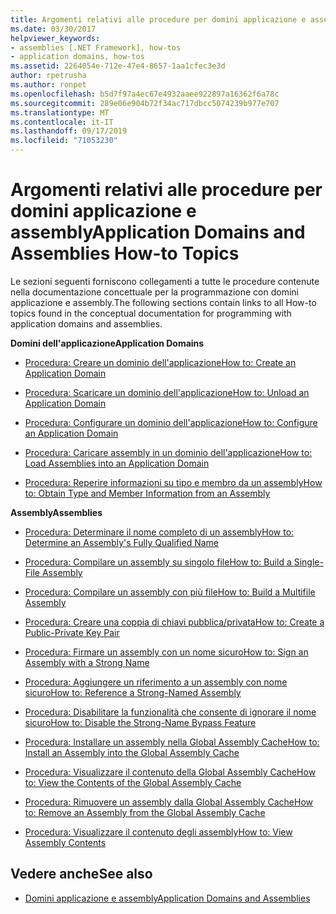 ```yaml
---
title: Argomenti relativi alle procedure per domini applicazione e assembly
ms.date: 03/30/2017
helpviewer_keywords:
- assemblies [.NET Framework], how-tos
- application domains, how-tos
ms.assetid: 2264054e-712e-47e4-8657-1aa1cfec3e3d
author: rpetrusha
ms.author: ronpet
ms.openlocfilehash: b5d7f97a4ec67e4932aaee922897a16362f6a78c
ms.sourcegitcommit: 289e06e904b72f34ac717dbcc5074239b977e707
ms.translationtype: MT
ms.contentlocale: it-IT
ms.lasthandoff: 09/17/2019
ms.locfileid: "71053230"
---
```

# <a name="application-domains-and-assemblies-how-to-topics"></a><span data-ttu-id="be889-102">Argomenti relativi alle procedure per domini applicazione e assembly</span><span class="sxs-lookup"><span data-stu-id="be889-102">Application Domains and Assemblies How-to Topics</span></span>
<span data-ttu-id="be889-103">Le sezioni seguenti forniscono collegamenti a tutte le procedure contenute nella documentazione concettuale per la programmazione con domini applicazione e assembly.</span><span class="sxs-lookup"><span data-stu-id="be889-103">The following sections contain links to all How-to topics found in the conceptual documentation for programming with application domains and assemblies.</span></span>  
  
 <span data-ttu-id="be889-104">**Domini dell'applicazione**</span><span class="sxs-lookup"><span data-stu-id="be889-104">**Application Domains**</span></span>  
  
- [<span data-ttu-id="be889-105">Procedura: Creare un dominio dell'applicazione</span><span class="sxs-lookup"><span data-stu-id="be889-105">How to: Create an Application Domain</span></span>](how-to-create-an-application-domain.md)  
  
- [<span data-ttu-id="be889-106">Procedura: Scaricare un dominio dell'applicazione</span><span class="sxs-lookup"><span data-stu-id="be889-106">How to: Unload an Application Domain</span></span>](how-to-unload-an-application-domain.md)  
  
- [<span data-ttu-id="be889-107">Procedura: Configurare un dominio dell'applicazione</span><span class="sxs-lookup"><span data-stu-id="be889-107">How to: Configure an Application Domain</span></span>](how-to-configure-an-application-domain.md)  
  
- [<span data-ttu-id="be889-108">Procedura: Caricare assembly in un dominio dell'applicazione</span><span class="sxs-lookup"><span data-stu-id="be889-108">How to: Load Assemblies into an Application Domain</span></span>](how-to-load-assemblies-into-an-application-domain.md)  
  
- [<span data-ttu-id="be889-109">Procedura: Reperire informazioni su tipo e membro da un assembly</span><span class="sxs-lookup"><span data-stu-id="be889-109">How to: Obtain Type and Member Information from an Assembly</span></span>](../reflection-and-codedom/get-type-member-information.md)  
  
 <span data-ttu-id="be889-110">**Assembly**</span><span class="sxs-lookup"><span data-stu-id="be889-110">**Assemblies**</span></span>  
  
- [<span data-ttu-id="be889-111">Procedura: Determinare il nome completo di un assembly</span><span class="sxs-lookup"><span data-stu-id="be889-111">How to: Determine an Assembly's Fully Qualified Name</span></span>](../../standard/assembly/find-fully-qualified-name.md)  
  
- [<span data-ttu-id="be889-112">Procedura: Compilare un assembly su singolo file</span><span class="sxs-lookup"><span data-stu-id="be889-112">How to: Build a Single-File Assembly</span></span>](build-single-file-assembly.md)  
  
- [<span data-ttu-id="be889-113">Procedura: Compilare un assembly con più file</span><span class="sxs-lookup"><span data-stu-id="be889-113">How to: Build a Multifile Assembly</span></span>](build-multifile-assembly.md)  
  
- [<span data-ttu-id="be889-114">Procedura: Creare una coppia di chiavi pubblica/privata</span><span class="sxs-lookup"><span data-stu-id="be889-114">How to: Create a Public-Private Key Pair</span></span>](../../standard/assembly/create-public-private-key-pair.md)  
  
- [<span data-ttu-id="be889-115">Procedura: Firmare un assembly con un nome sicuro</span><span class="sxs-lookup"><span data-stu-id="be889-115">How to: Sign an Assembly with a Strong Name</span></span>](../../standard/assembly/sign-strong-name.md)  
  
- [<span data-ttu-id="be889-116">Procedura: Aggiungere un riferimento a un assembly con nome sicuro</span><span class="sxs-lookup"><span data-stu-id="be889-116">How to: Reference a Strong-Named Assembly</span></span>](../../standard/assembly/reference-strong-named.md)  
  
- [<span data-ttu-id="be889-117">Procedura: Disabilitare la funzionalità che consente di ignorare il nome sicuro</span><span class="sxs-lookup"><span data-stu-id="be889-117">How to: Disable the Strong-Name Bypass Feature</span></span>](../../standard/assembly/disable-strong-name-bypass-feature.md)  
  
- [<span data-ttu-id="be889-118">Procedura: Installare un assembly nella Global Assembly Cache</span><span class="sxs-lookup"><span data-stu-id="be889-118">How to: Install an Assembly into the Global Assembly Cache</span></span>](install-assembly-into-gac.md)  
  
- [<span data-ttu-id="be889-119">Procedura: Visualizzare il contenuto della Global Assembly Cache</span><span class="sxs-lookup"><span data-stu-id="be889-119">How to: View the Contents of the Global Assembly Cache</span></span>](how-to-view-the-contents-of-the-gac.md)  
  
- [<span data-ttu-id="be889-120">Procedura: Rimuovere un assembly dalla Global Assembly Cache</span><span class="sxs-lookup"><span data-stu-id="be889-120">How to: Remove an Assembly from the Global Assembly Cache</span></span>](how-to-remove-an-assembly-from-the-gac.md)  
  
- [<span data-ttu-id="be889-121">Procedura: Visualizzare il contenuto degli assembly</span><span class="sxs-lookup"><span data-stu-id="be889-121">How to: View Assembly Contents</span></span>](../../standard/assembly/view-contents.md)  
  
## <a name="see-also"></a><span data-ttu-id="be889-122">Vedere anche</span><span class="sxs-lookup"><span data-stu-id="be889-122">See also</span></span>

- [<span data-ttu-id="be889-123">Domini applicazione e assembly</span><span class="sxs-lookup"><span data-stu-id="be889-123">Application Domains and Assemblies</span></span>](index.md)

